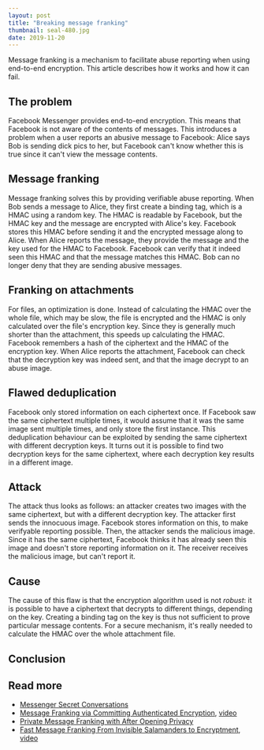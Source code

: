 ```yaml
---
layout: post
title: "Breaking message franking"
thumbnail: seal-480.jpg
date: 2019-11-20
---
```


Message franking is a mechanism to facilitate abuse reporting when using end-to-end encryption. This article describes how it works and how it can fail.

## The problem

Facebook Messenger provides end-to-end encryption. This means that Facebook is not aware of the contents of messages. This introduces a problem when a user reports an abusive message to Facebook: Alice says Bob is sending dick pics to her, but Facebook can't know whether this is true since it can't view the message contents.

## Message franking

Message franking solves this by providing verifiable abuse reporting. When Bob sends a message to Alice, they first create a binding tag, which is a HMAC using a random key. The HMAC is readable by Facebook, but the HMAC key and the message are encrypted with Alice's key. Facebook stores this HMAC before sending it and the encrypted message along to Alice. 
When Alice reports the message, they provide the message and the key used for the HMAC to Facebook. Facebook can verify that it indeed seen this HMAC and that the message matches this HMAC. Bob can no longer deny that they are sending abusive messages.

## Franking on attachments

For files, an optimization is done. Instead of calculating the HMAC over the whole file, which may be slow, the file is encrypted and the HMAC is only calculated over the file's encryption key. Since they is generally much shorter than the attachment, this speeds up calculating the HMAC. Facebook remembers a hash of the ciphertext and the HMAC of the encryption key. When Alice reports the attachment, Facebook can check that the decryption key was indeed sent, and that the image decrypt to an abuse image.

## Flawed deduplication

Facebook only stored information on each ciphertext once. If Facebook saw the same ciphertext multiple times, it would assume that it was the same image sent multiple times, and only store the first instance. This deduplication behaviour can be exploited by sending the same ciphertext with different decryption keys. It turns out it is possible to find two decryption keys for the same ciphertext, where each decryption key results in a different image.

## Attack

The attack thus looks as follows: an attacker creates two images with the same ciphertext, but with a different decryption key. The attacker first sends the innocuous image. Facebook stores information on this, to make verifyable reporting possible. Then, the attacker sends the malicious image. Since it has the same ciphertext, Facebook thinks it has already seen this image and doesn't store reporting information on it. The receiver receives the malicious image, but can't report it.

## Cause

The cause of this flaw is that the encryption algorithm used is not *robust*: it is possible to have a ciphertext that decrypts to different things, depending on the key. Creating a binding tag on the key is thus not sufficient to prove particular message contents. For a secure mechanism, it's really needed to calculate the HMAC over the whole attachment file.

## Conclusion


## Read more

* [Messenger Secret Conversations](https://fbnewsroomus.files.wordpress.com/2016/07/secret_conversations_whitepaper-1.pdf)
* [Message Franking via Committing Authenticated Encryption](https://eprint.iacr.org/2017/664.pdf), [video](https://www.youtube.com/watch?v=ky9nRIl_TqY)
* [Private Message Franking with After Opening Privacy](https://eprint.iacr.org/2018/938.pdf)
* [Fast Message Franking From Invisible Salamanders to Encryptment](https://eprint.iacr.org/2019/016.pdf), [video](https://www.youtube.com/watch?v=9xePC0Tyeuc&t=2952s)
